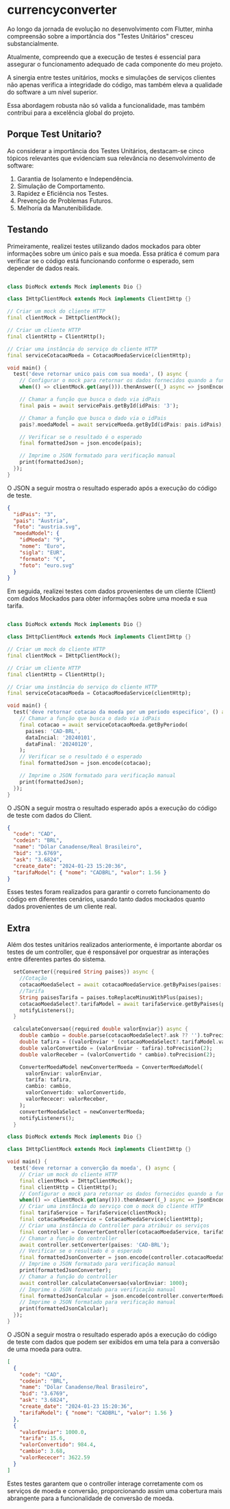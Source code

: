 # currencyconverter

Ao longo da jornada de evolução no desenvolvimento com Flutter, minha compreensão sobre a importância dos "Testes Unitários" cresceu substancialmente.

Atualmente, compreendo que a execução de testes é essencial para assegurar o funcionamento adequado de cada componente do meu projeto.

A sinergia entre testes unitários, mocks e simulações de serviços clientes não apenas verifica a integridade do código, mas também eleva a qualidade do software a um nível superior.

Essa abordagem robusta não só valida a funcionalidade, mas também contribui para a excelência global do projeto.

## Porque Test Unitario?

Ao considerar a importância dos Testes Unitários, destacam-se cinco tópicos relevantes que evidenciam sua relevância no desenvolvimento de software:

1. Garantia de Isolamento e Independência.
2. Simulação de Comportamento.
3. Rapidez e Eficiência nos Testes.
4. Prevenção de Problemas Futuros.
5. Melhoria da Manutenibilidade.

## Testando

Primeiramente, realizei testes utilizando dados mockados para obter informações sobre um único país e sua moeda. Essa prática é comum para verificar se o código está funcionando conforme o esperado, sem depender de dados reais.

```dart

class DioMock extends Mock implements Dio {}

class IHttpClientMock extends Mock implements ClientIHttp {}

// Criar um mock do cliente HTTP
final clientMock = IHttpClientMock();

// Criar um cliente HTTP
final clientHttp = ClientHttp();

// Criar uma instância do serviço do cliente HTTP
final serviceCotacaoMoeda = CotacaoMoedaService(clientHttp);

void main() {
  test('deve retornar unico pais com sua moeda', () async {
    // Configurar o mock para retornar os dados fornecidos quando a função get é chamada
    when(() => clientMock.get(any())).thenAnswer((_) async => jsonEncode([paisMock]));

    // Chamar a função que busca o dado via idPais
    final pais = await servicePais.getById(idPais: '3');

    // Chamar a função que busca o dado via o idPais
    pais?.moedaModel = await serviceMoeda.getById(idPais: pais.idPais);

    // Verificar se o resultado é o esperado
    final formattedJson = json.encode(pais);

    // Imprime o JSON formatado para verificação manual
    print(formattedJson);
  });
}
```

O JSON a seguir mostra o resultado esperado após a execução do código de teste.

```json
{
  "idPais": "3",
  "pais": "Áustria",
  "foto": "austria.svg",
  "moedaModel": {
    "idMoeda": "9",
    "nome": "Euro",
    "sigla": "EUR",
    "formato": "€",
    "foto": "euro.svg"
  }
}
```

Em seguida, realizei testes com dados provenientes de um cliente (Client) com dados Mockados para obter informações sobre uma moeda e sua tarifa.

```dart

class DioMock extends Mock implements Dio {}

class IHttpClientMock extends Mock implements ClientIHttp {}

// Criar um mock do cliente HTTP
final clientMock = IHttpClientMock();

// Criar um cliente HTTP
final clientHttp = ClientHttp();

// Criar uma instância do serviço do cliente HTTP
final serviceCotacaoMoeda = CotacaoMoedaService(clientHttp);

void main() {
  test('deve retornar cotacao da moeda por um periodo especifico', () async {
    // Chamar a função que busca o dado via idPais
    final cotacao = await serviceCotacaoMoeda.getByPeriodo(
      paises: 'CAD-BRL',
      dataIncial: '20240101',
      dataFinal: '20240120',
    );
    // Verificar se o resultado é o esperado
    final formattedJson = json.encode(cotacao);

    // Imprime o JSON formatado para verificação manual
    print(formattedJson);
  });
}
```

O JSON a seguir mostra o resultado esperado após a execução do código de teste com dados do Client.

```json
{
  "code": "CAD",
  "codein": "BRL",
  "name": "Dólar Canadense/Real Brasileiro",
  "bid": "3.6769",
  "ask": "3.6824",
  "create_date": "2024-01-23 15:20:36",
  "tarifaModel": { "nome": "CADBRL", "valor": 1.56 }
}
```

Esses testes foram realizados para garantir o correto funcionamento do código em diferentes cenários, usando tanto dados mockados quanto dados provenientes de um cliente real.

## Extra

Além dos testes unitários realizados anteriormente, é importante abordar os testes de um controller, que é responsável por orquestrar as interações entre diferentes partes do sistema.

```dart
  setConverter({required String paises}) async {
    //Cotação
    cotacaoMoedaSelect = await cotacaoMoedaService.getByPaises(paises: paises);
    //Tarifa
    String paisesTarifa = paises.toReplaceMinusWithPlus(paises);
    cotacaoMoedaSelect?.tarifaModel = await tarifaService.getByPaises(paises: paisesTarifa);
    notifyListeners();
  }
```

```dart
  calculateConversao({required double valorEnviar}) async {
    double cambio = double.parse(cotacaoMoedaSelect?.ask ?? '').toPrecision(2);
    double tafira = ((valorEnviar * (cotacaoMoedaSelect?.tarifaModel.valor ?? 0.00)) / 100.0).toPrecision(2);
    double valorConvertido = (valorEnviar - tafira).toPrecision(2);
    double valorReceber = (valorConvertido * cambio).toPrecision(2);

    ConverterMoedaModel newConverterMoeda = ConverterMoedaModel(
      valorEnviar: valorEnviar,
      tarifa: tafira,
      cambio: cambio,
      valorConvertido: valorConvertido,
      valorRececer: valorReceber,
    );
    converterMoedaSelect = newConverterMoeda;
    notifyListeners();
  }
```

```dart
class DioMock extends Mock implements Dio {}

class IHttpClientMock extends Mock implements ClientIHttp {}

void main() {
  test('deve retornar a converção da moeda', () async {
    // Criar um mock do cliente HTTP
    final clientMock = IHttpClientMock();
    final clientHttp = ClientHttp();
    // Configurar o mock para retornar os dados fornecidos quando a função get é chamada
    when(() => clientMock.get(any())).thenAnswer((_) async => jsonEncode(tarifaMock));
    // Criar uma instância do serviço com o mock do cliente HTTP
    final tarifaService = TarifaService(clientMock);
    final cotacaoMoedaService = CotacaoMoedaService(clientHttp);
    // Criar uma instância do Controller para atribuir os serviços
    final controller = ConverterController(cotacaoMoedaService, tarifaService);
    // Chamar a função do controller
    await controller.setConverter(paises: 'CAD-BRL');
    // Verificar se o resultado é o esperado
    final formattedJsonConverter = json.encode(controller.cotacaoMoedaSelect);
    // Imprime o JSON formatado para verificação manual
    print(formattedJsonConverter);
    // Chamar a função do controller
    await controller.calculateConversao(valorEnviar: 1000);
    // Imprime o JSON formatado para verificação manual
    final formattedJsonCalcular = json.encode(controller.converterMoedaSelect);
    // Imprime o JSON formatado para verificação manual
    print(formattedJsonCalcular);
  });
}
```

O JSON a seguir mostra o resultado esperado após a execução do código de teste com dados que podem ser exibidos em uma tela para a conversão de uma moeda para outra.

```json
[
  {
    "code": "CAD",
    "codein": "BRL",
    "name": "Dólar Canadense/Real Brasileiro",
    "bid": "3.6769",
    "ask": "3.6824",
    "create_date": "2024-01-23 15:20:36",
    "tarifaModel": { "nome": "CADBRL", "valor": 1.56 }
  },
  {
    "valorEnviar": 1000.0,
    "tarifa": 15.6,
    "valorConvertido": 984.4,
    "cambio": 3.68,
    "valorRececer": 3622.59
  }
]
```

Estes testes garantem que o controller interage corretamente com os serviços de moeda e conversão, proporcionando assim uma cobertura mais abrangente para a funcionalidade de conversão de moeda.
